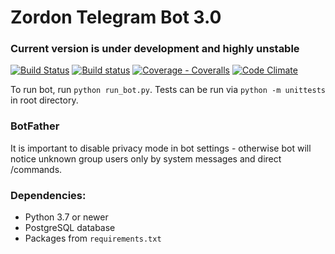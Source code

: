 # Zordon Telegram Bot 3.0

### Current version is under development and highly unstable

[![Build Status](https://travis-ci.org/KrusnikViers/Zordon.svg)](https://travis-ci.org/KrusnikViers/Zordon)
[![Build status](https://ci.appveyor.com/api/projects/status/5ek9c42yy2usr23h?svg=true)](https://ci.appveyor.com/project/KrusnikViers/zordon)
[![Coverage - Coveralls](https://coveralls.io/repos/github/KrusnikViers/Zordon/badge.svg)](https://coveralls.io/github/KrusnikViers/Zordon?branch=master)
[![Code Climate](https://codeclimate.com/github/KrusnikViers/Zordon/badges/gpa.svg)](https://codeclimate.com/github/KrusnikViers/Zordon)

To run bot, run `python run_bot.py`. Tests can be run via `python -m unittests` in root directory.

### BotFather
It is important to disable privacy mode in bot settings - otherwise bot will notice unknown group users only by system messages and  direct /commands.

### Dependencies:

* Python 3.7 or newer
* PostgreSQL database
* Packages from `requirements.txt`
